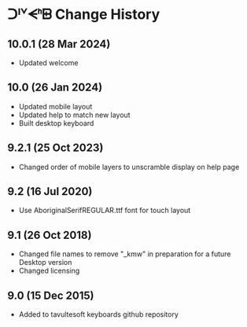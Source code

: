 ᑐᑊᘁᗕᑋᗸ Change History
============================
10.0.1 (28 Mar 2024)
------------------
* Updated welcome

10.0 (26 Jan 2024)
-----------------
* Updated mobile layout
* Updated help to match new layout
* Built desktop keyboard

9.2.1 (25 Oct 2023)
-----------------
* Changed order of mobile layers to unscramble display on help page

9.2 (16 Jul 2020)
-----------------
* Use AboriginalSerifREGULAR.ttf font for touch layout

9.1 (26 Oct 2018)
-----------------
* Changed file names to remove "_kmw" in preparation for a future Desktop version
* Changed licensing

9.0 (15 Dec 2015)
-----------------

* Added to tavultesoft keyboards github repository

